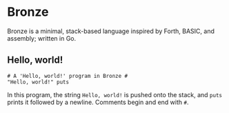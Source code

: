 # Bronze

Bronze is a minimal, stack-based language inspired by Forth, BASIC, and assembly; written in Go.

## Hello, world!

    # A 'Hello, world!' program in Bronze #
    "Hello, world!" puts

In this program, the string `Hello, world!` is pushed onto the stack, and `puts` prints it followed by a newline.  Comments begin and end with 
`#`.
